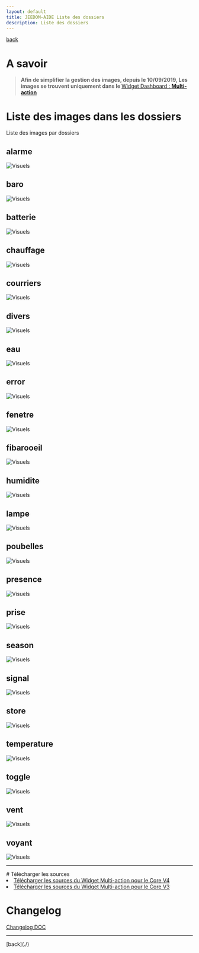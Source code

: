 ```yaml
---
layout: default
title: JEEDOM-AIDE Liste des dossiers
description: Liste des dossiers
---
```

[back](./)
# A savoir
<blockquote>
<b>Afin de simplifier la gestion des images, depuis le 10/09/2019, Les images se trouvent uniquement dans le </b><a href="JEEDOM_Multi_action_Defaut">Widget Dashboard : <b>Multi-action</b></a>
</blockquote>

# Liste des images dans les dossiers
Liste des images par dossiers

## alarme
<img src="../img/VISUEL_JEEDOM_Alarme.png" alt="Visuels" />

## baro
<img src="../img/VISUEL_JEEDOM_Baro.png" alt="Visuels" />

## batterie
<img src="../img/VISUEL_JEEDOM_batterie.png" alt="Visuels" />

## chauffage
<img src="../img/VISUEL_JEEDOM_Chauffage.png" alt="Visuels" />
        
## courriers
<img src="../img/VISUEL_JEEDOM_Courriers.png" alt="Visuels" />
        
## divers
<img src="../img/VISUEL_JEEDOM_Divers.png" alt="Visuels" />
        
## eau
<img src="../img/VISUEL_JEEDOM_Eau.png" alt="Visuels" />
        
## error
<img src="../img/VISUEL_JEEDOM_Error.png" alt="Visuels" />
        
## fenetre
<img src="../img/VISUEL_JEEDOM_Fenetre.png" alt="Visuels" />
        
## fibarooeil
<img src="../img/VISUEL_JEEDOM_Oeil.png" alt="Visuels" />
        
## humidite
<img src="../img/VISUEL_JEEDOM_Humidite.png" alt="Visuels" />
        
## lampe
<img src="../img/VISUEL_JEEDOM_Lampe.png" alt="Visuels" />
        
## poubelles
<img src="../img/VISUEL_JEEDOM_Poubelles.png" alt="Visuels" />
        
## presence
<img src="../img/VISUEL_JEEDOM_Presence.png" alt="Visuels" />
        
## prise
<img src="../img/VISUEL_JEEDOM_Prise.png" alt="Visuels" />
        
## season
<img src="../img/VISUEL_JEEDOM_Saison.png" alt="Visuels" />
        
## signal
<img src="../img/VISUEL_JEEDOM_Signal.png" alt="Visuels" />
        
## store
<img src="../img/VISUEL_JEEDOM_Store.png" alt="Visuels" />

## temperature
<img src="../img/VISUEL_JEEDOM_Temperature.png" alt="Visuels" />

## toggle
<img src="../img/VISUEL_JEEDOM_Toggle.png" alt="Visuels" />

## vent
<img src="../img/VISUEL_JEEDOM_Vent.png" alt="Visuels" />

## voyant
<img src="../img/VISUEL_JEEDOM_Voyant.png" alt="Visuels" />

<hr />
# Télécharger les sources
<li><a href="https://github.com/JEALG/JEEDOM-Multi_action-Defaut--mobile/tree/masterv4">Télécharger les sources du Widget Multi-action pour le Core V4</a></li>
<li><a href="https://github.com/JEALG/JEEDOM-Multi_action-Defaut--mobile/tree/master">Télécharger les sources du Widget Multi-action pour le Core V3</a></li>

# Changelog
<a href="https://github.com/JEALG/JEEDOM-Widget_JAG-doc/commits/master">Changelog DOC</a>

<hr />
[back](./)
